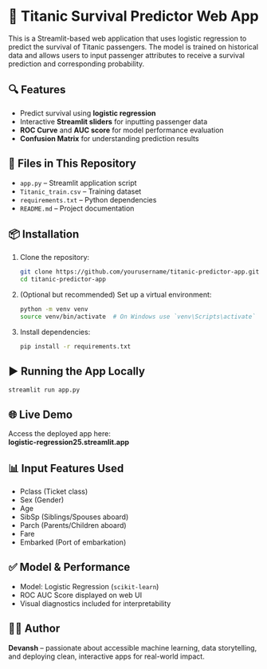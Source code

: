 # 🚢 Titanic Survival Predictor Web App

This is a Streamlit-based web application that uses logistic regression to predict the survival of Titanic passengers. The model is trained on historical data and allows users to input passenger attributes to receive a survival prediction and corresponding probability.

## 🔍 Features

- Predict survival using **logistic regression**
- Interactive **Streamlit sliders** for inputting passenger data
- **ROC Curve** and **AUC score** for model performance evaluation
- **Confusion Matrix** for understanding prediction results

## 📁 Files in This Repository

- `app.py` – Streamlit application script
- `Titanic_train.csv` – Training dataset
- `requirements.txt` – Python dependencies
- `README.md` – Project documentation

## 📦 Installation

1. Clone the repository:

   ```bash
   git clone https://github.com/yourusername/titanic-predictor-app.git
   cd titanic-predictor-app
   ```

2. (Optional but recommended) Set up a virtual environment:

   ```bash
   python -m venv venv
   source venv/bin/activate  # On Windows use `venv\Scripts\activate`
   ```

3. Install dependencies:

   ```bash
   pip install -r requirements.txt
   ```

## ▶️ Running the App Locally

```bash
streamlit run app.py
```

## 🌐 Live Demo

Access the deployed app here:  
**logistic-regression25.streamlit.app**

## 📊 Input Features Used

- Pclass (Ticket class)
- Sex (Gender)
- Age
- SibSp (Siblings/Spouses aboard)
- Parch (Parents/Children aboard)
- Fare
- Embarked (Port of embarkation)

## ✅ Model & Performance

- Model: Logistic Regression (`scikit-learn`)
- ROC AUC Score displayed on web UI
- Visual diagnostics included for interpretability

## 👨‍💻 Author

**Devansh** – passionate about accessible machine learning, data storytelling, and deploying clean, interactive apps for real-world impact.
